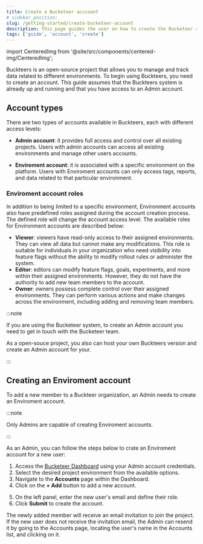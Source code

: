 ```yaml
---
title: Create a Bucketeer acccount
# sidebar_position:
slug: /getting-started/create-bucketeer-account
description: This page guides the user on how to create the Bucketeer account.
tags: ['guide', 'account', 'create']
---
```


import CenteredImg from '@site/src/components/centered-img/CenteredImg';

Buckteers is an open-source project that allows you to manage and track data related to different environments. To begin using Buckteers, you need to create an account. This guide assumes that the Buckteers system is already up and running and that you have access to an Admin account.

## Account types

There are two types of accounts available in Buckteers, each with different access levels:

- **Admin account**: it provides full access and control over all existing projects. Users with admin accounts can access all existing environments and manage other users accounts.

- **Enviroment account**: it is associated with a specific environment on the platform. Users with Enviroment accounts can only access tags, reports, and data related to that particular environment.

### Enviroment account roles

In addition to being limited to a specific environment, Environment accounts also have predefined roles assigned during the account creation process. The defined role will change the account access level. The available roles for Environment accounts are described below:

- **Viewer**: viewers have read-only access to their assigned environments. They can view all data but cannot make any modifications. This role is suitable for individuals in your organization who need visibility into feature flags without the ability to modify rollout rules or administer the system.
- **Editor**: editors can modify feature flags, goals, experiments, and more within their assigned environments. However, they do not have the authority to add new team members to the account.
- **Owner**: owners possess complete control over their assigned environments. They can perform various actions and make changes across the environment, including adding and removing team members.

:::note

If you are using the Bucketeer system, to create an Admin account you need to get in touch with the Bucketeer team.

As a open-souce project, you also can host your own Buckteers version and create an Admin account for your.

:::

## Creating an Enviroment account

To add a new member to a Buckteer organization, an Admin needs to create an Enviroment account.

:::note

Only Admins are capable of creating Enviroment accounts.

:::

As an Admin, you can follow the steps below to crate an Enviroment account for a new user:

1. Access the [Bucketeer Dashboard](https://dev.bucketeer.jp/) using your Admin account credentials.
2. Select the desired project environment from the available options.
3. Navigate to the **Accounts** page within the Dashboard.
4. Click on the **+ Add** button to add a new account.

<CenteredImg
  imgURL='img/getting-started/create-bucketeer-account-1.png'
  alt='Account dashboard tab'
  wSize='100%'
/>

5. On the left panel, enter the new user's email and define their role.
6. Click **Submit** to create the account.

<CenteredImg 
  imgURL='img/getting-started/create-bucketeer-account-2.png'
  wSize='400px'
  alt='Create an account'
  borderWidth='1px'/>

The newly added member will receive an email invitation to join the project. If the new user does not receive the invitation email, the Admin can resend it by going to the Accounts page, locating the user's name in the Accounts list, and clicking on it.
